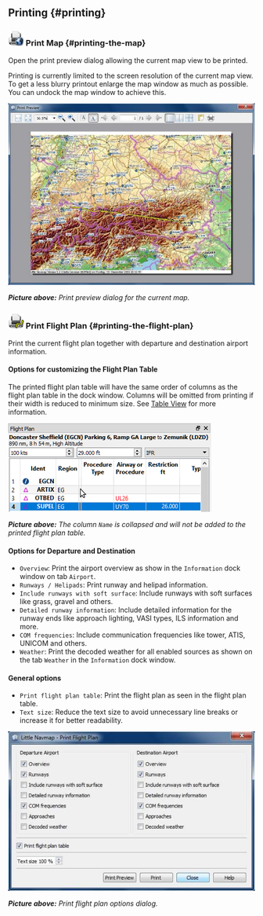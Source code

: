 ## Printing {#printing}

### ![Print Map](../images/icons/printmap.png "Print Map") Print Map {#printing-the-map}

Open the print preview dialog allowing the current map view to be printed.

Printing is currently limited to the screen resolution
of the current map view. To get a less blurry printout enlarge the map window as much as possible. You
can undock the map window to achieve this.

![Print Map Preview Dialog](../images/printmap.jpg "Print Map Preview Dialog")

_**Picture above:** Print preview dialog for the current map._

### ![Print Flight Pan](../images/icons/printflightplan.png "Print Flight Plan") Print Flight Plan {#printing-the-flight-plan}

Print the current flight plan together with departure and destination airport information.

#### Options for customizing the Flight Plan Table

The printed flight plan table will have the same order of columns as the flight plan table in the dock window. Columns will be omitted from printing if their width is reduced to minimum size. See [Table View](SEARCH.md#table-view) for more information.

![Collapsed Column in Flight Plan Table](../images/collapsedcolumn.png)

_**Picture above:** The column _`Name`_ is collapsed and will not be added to the printed flight plan table._

#### Options for Departure and Destination

* `Overview`: Print the airport overview as show in the `Information` dock window on tab `Airport`.
* `Runways / Helipads`: Print runway and helipad information.
* `Include runways with soft surface`: Include runways with soft surfaces like grass,
  gravel and others.
* `Detailed runway information`: Include detailed information for the runway ends like approach
  lighting, VASI types, ILS information and more.
* `COM frequencies`: Include communication frequencies like tower, ATIS, UNICOM and others.
* `Weather`: Print the decoded weather for all enabled sources as shown on the tab `Weather` in the `Information` dock window.

#### General options

* `Print flight plan table`: Print the flight plan as seen in the flight plan table.
* `Text size`: Reduce the text size to avoid unnecessary line breaks or increase it for better readability.

![Print Flight Plan Dialog](../images/printfp.jpg "Print Flight Plan Dialog")

_**Picture above:** Print flight plan options dialog._

